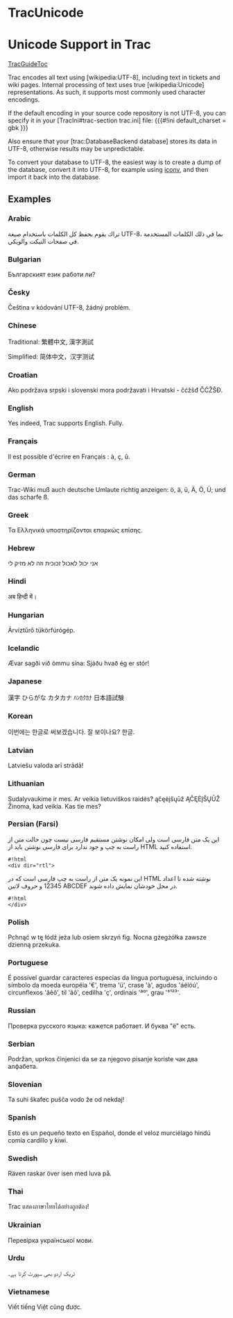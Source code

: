 # TracUnicode
# Unicode Support in Trac

[TracGuideToc](TracGuideToc.md)

Trac encodes all text using [wikipedia:UTF-8], including text in tickets and wiki pages. Internal processing of text uses true [wikipedia:Unicode] representations. As such, it supports most commonly used character encodings.

If the default encoding in your source code repository is not UTF-8, you can specify it in your [TracIni#trac-section trac.ini] file:
{{{#!ini
default_charset = gbk
}}}

Also ensure that your [trac:DatabaseBackend database] stores its data in UTF-8, otherwise results may be unpredictable.

To convert your database to UTF-8, the easiest way is to create a dump of the database, convert it into UTF-8, for example using [iconv](http://www.gnu.org/software/libiconv/documentation/libiconv/iconv.1.html), and then import it back into the database.

## Examples

### Arabic

تراك يقوم بحفظ كل الكلمات باستخدام صيغة UTF-8، بما في ذلك الكلمات المستخدمة في صفحات  التيكت والويكي.

### Bulgarian

Българският език работи ли?

### Česky

Čeština v kódování UTF-8, žádný problém.

### Chinese

Traditional: 繁體中文, 漢字測試

Simplified: 简体中文，汉字测试

### Croatian

Ako podržava srpski i slovenski mora podržavati i Hrvatski - čćžšđ ČĆŽŠĐ.

### English

Yes indeed, Trac supports English. Fully.

### Français

Il est possible d'écrire en Français : à, ç, û.

### German

Trac-Wiki muß auch deutsche Umlaute richtig anzeigen: ö, ä, ü, Ä, Ö, Ü; und das scharfe ß.

### Greek

Τα Ελληνικά υποστηρίζονται επαρκώς επίσης.

### Hebrew

אני יכול לאכול זכוכית וזה לא מזיק לי

### Hindi

अब हिन्दी में।

### Hungarian

Árvíztűrő tükörfúrógép.

### Icelandic

Ævar sagði við ömmu sína: Sjáðu hvað ég er stór!

### Japanese

漢字 ひらがな カタカナ ﾊﾝｶｸｶﾅ 日本語試験

### Korean

이번에는 한글로 써보겠습니다. 잘 보이나요? 한글.

### Latvian

Latviešu valoda arī strādā!

### Lithuanian

Sudalyvaukime ir mes. Ar veikia lietuviškos raidės? ąčęėįšųūž ĄČĘĖĮŠŲŪŽ Žinoma, kad veikia. Kas tie mes?

### Persian (Farsi)

این یک متن فارسی است ولی امکان نوشتن مستقیم فارسی نیست چون حالت متن از راست به چپ و جود ندارد برای فارسی نوشتن باید از HTML استفاده کنید.
```
#!html
<div dir="rtl">
```
این نمونه یک متن از راست به چپ فارسی است که در HTML نوشته شده تا اعداد 12345 و حروف لاتین ABCDEF در محل خودشان نمایش داده شوند.
```
#!html
</div>
```

### Polish

Pchnąć w tę łódź jeża lub osiem skrzyń fig. Nocna gżegżółka zawsze dzienną przekuka.

### Portuguese

É possível guardar caracteres especias da língua portuguesa, incluindo o símbolo da moeda européia '€', trema 'ü', crase 'à', agudos 'áéíóú', circunflexos 'âêô', til 'ãõ', cedilha 'ç', ordinais 'ªº', grau '°¹²³'.

### Russian

Проверка русского языка: кажется работает. И буква "ё" есть.

### Serbian

Podržan, uprkos činjenici da se za njegovo pisanje koriste чак два алфабета.

### Slovenian

Ta suhi škafec pušča vodo že od nekdaj!

### Spanish

Esto es un pequeño texto en Español, donde el veloz murciélago hindú comía cardillo y kiwi.

### Swedish

Räven raskar över isen med luva på.

### Thai

Trac แสดงภาษาไทยได้อย่างถูกต้อง!

### Ukrainian

Перевірка української мови.

### Urdu

ٹریک اردو بھی سپورٹ کرتا ہے۔

### Vietnamese

Viết tiếng Việt cũng được.
